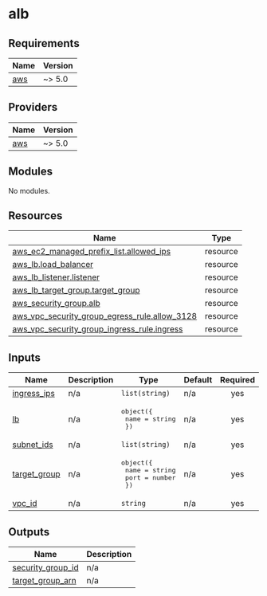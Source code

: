 # alb

<!-- BEGINNING OF PRE-COMMIT-TERRAFORM DOCS HOOK -->
## Requirements

| Name | Version |
|------|---------|
| <a name="requirement_aws"></a> [aws](#requirement\_aws) | ~> 5.0 |

## Providers

| Name | Version |
|------|---------|
| <a name="provider_aws"></a> [aws](#provider\_aws) | ~> 5.0 |

## Modules

No modules.

## Resources

| Name | Type |
|------|------|
| [aws_ec2_managed_prefix_list.allowed_ips](https://registry.terraform.io/providers/hashicorp/aws/latest/docs/resources/ec2_managed_prefix_list) | resource |
| [aws_lb.load_balancer](https://registry.terraform.io/providers/hashicorp/aws/latest/docs/resources/lb) | resource |
| [aws_lb_listener.listener](https://registry.terraform.io/providers/hashicorp/aws/latest/docs/resources/lb_listener) | resource |
| [aws_lb_target_group.target_group](https://registry.terraform.io/providers/hashicorp/aws/latest/docs/resources/lb_target_group) | resource |
| [aws_security_group.alb](https://registry.terraform.io/providers/hashicorp/aws/latest/docs/resources/security_group) | resource |
| [aws_vpc_security_group_egress_rule.allow_3128](https://registry.terraform.io/providers/hashicorp/aws/latest/docs/resources/vpc_security_group_egress_rule) | resource |
| [aws_vpc_security_group_ingress_rule.ingress](https://registry.terraform.io/providers/hashicorp/aws/latest/docs/resources/vpc_security_group_ingress_rule) | resource |

## Inputs

| Name | Description | Type | Default | Required |
|------|-------------|------|---------|:--------:|
| <a name="input_ingress_ips"></a> [ingress\_ips](#input\_ingress\_ips) | n/a | `list(string)` | n/a | yes |
| <a name="input_lb"></a> [lb](#input\_lb) | n/a | <pre>object({<br>    name = string<br>  })</pre> | n/a | yes |
| <a name="input_subnet_ids"></a> [subnet\_ids](#input\_subnet\_ids) | n/a | `list(string)` | n/a | yes |
| <a name="input_target_group"></a> [target\_group](#input\_target\_group) | n/a | <pre>object({<br>    name = string<br>    port = number<br>  })</pre> | n/a | yes |
| <a name="input_vpc_id"></a> [vpc\_id](#input\_vpc\_id) | n/a | `string` | n/a | yes |

## Outputs

| Name | Description |
|------|-------------|
| <a name="output_security_group_id"></a> [security\_group\_id](#output\_security\_group\_id) | n/a |
| <a name="output_target_group_arn"></a> [target\_group\_arn](#output\_target\_group\_arn) | n/a |
<!-- END OF PRE-COMMIT-TERRAFORM DOCS HOOK -->
